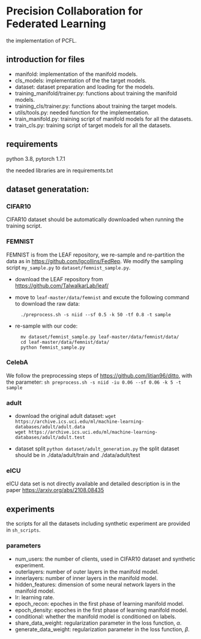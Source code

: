 # Precision Collaboration for Federated Learning
the implementation of PCFL.

## introduction for files
* manifold: implementation of the manifold models.
* cls_models: implementation of the the target models.
* dataset: dataset preparation and loading for the models.
* training_manifold/trainer.py: functions about training the manifold models.
* training_cls/trainer.py: functions about training the target models.
* utils/tools.py: needed function for the implementation.
* train_manifold.py: training script of manifold models for all the datasets.
* train_cls.py: training script of target models for all the datasets.

## requirements
python 3.8, pytorch 1.7.1

the needed libraries are in requirements.txt

## dataset generatation:
### CIFAR10
CIFAR10 dataset should be automatically downloaded when running the training script.

### FEMNIST
FEMNIST is from the LEAF repository, we re-sample and re-partition the data as in https://github.com/lgcollins/FedRep.
We modify the sampling script `my_sample.py` to `dataset/femnist_sample.py`.

* download the LEAF repository from https://github.com/TalwalkarLab/leaf/
* move to `leaf-master/data/femnist` and excute the following command to download the raw data:

        ./preprocess.sh -s niid --sf 0.5 -k 50 -tf 0.8 -t sample

* re-sample with our code:

        mv dataset/femnist_sample.py leaf-master/data/femnist/data/
        cd leaf-master/data/femnist/data/
        python femnist_sample.py

### CelebA
We follow the preprocessing steps of https://github.com/litian96/ditto, with the parameter: `sh preprocess.sh -s niid -iu 0.06 --sf 0.06 -k 5 -t sample`

### adult
* download the original adult dataset:
`wget https://archive.ics.uci.edu/ml/machine-learning-databases/adult/adult.data`  
`wget https://archive.ics.uci.edu/ml/machine-learning-databases/adult/adult.test`  

* dataset split
`python dataset/adult_generation.py`
the split dataset should be in ./data/adult/train and ./data/adult/test 

### eICU
eICU data set is not directly available and detailed description is in the paper https://arxiv.org/abs/2108.08435

## experiments
the scripts for all the datasets including synthetic experiment are provided in `sh_scripts`.

### parameters
- num_users: the number of clients, used in CIFAR10 dataset and synthetic experiment.
- outerlayers: number of outer layers in the manifold model.
- innerlayers: number of inner layers in the manifold model.
- hidden_features: dimension of some neural network layers in the manifold model.
- lr: learning rate.
- epoch_recon: epoches in the first phase of learning manifold model.
- epoch_density: epoches in the first phase of learning manifold model.
- conditional: whether the manifold model is conditioned on labels.
- share_data_weight: regularization parameter in the loss function, $\alpha$.
- generate_data_weight: regularization parameter in the loss function, $\beta$.
